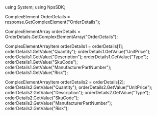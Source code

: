 using System;
using NpsSDK;

ComplexElement OrderDetails = response.GetComplexElement("OrderDetails");


ComplexElementArray orderDetails = OrderDetails.GetComplexElementArray("OrderDetails");

ComplexElementArrayItem orderDetails1 = orderDetails[1];
orderDetails1.GetValue("Quantity");
orderDetails1.GetValue("UnitPrice");
orderDetails1.GetValue("Description");
orderDetails1.GetValue("Type");
orderDetails1.GetValue("SkuCode");
orderDetails1.GetValue("ManufacturerPartNumber");
orderDetails1.GetValue("Risk");


ComplexElementArrayItem orderDetails2 = orderDetails[2];
orderDetails2.GetValue("Quantity");
orderDetails2.GetValue("UnitPrice");
orderDetails2.GetValue("Description");
orderDetails2.GetValue("Type");
orderDetails2.GetValue("SkuCode");
orderDetails2.GetValue("ManufacturerPartNumber");
orderDetails2.GetValue("Risk");


